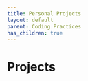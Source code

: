 ```yaml
---
title: Personal Projects
layout: default
parent: Coding Practices
has_children: true
---
```


# Projects